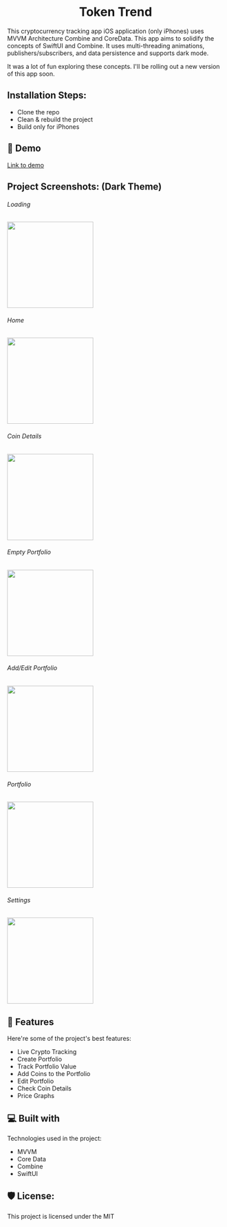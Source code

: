 <h1 align="center" id="title">Token Trend</h1>

<p id="description">This cryptocurrency tracking app iOS application (only iPhones) uses MVVM Architecture Combine and CoreData. This app aims to solidify the concepts of SwiftUI and Combine. It uses multi-threading animations, publishers/subscribers, and data persistence and supports dark mode.</p>

<p id="description">It was a lot of fun exploring these concepts. I'll be rolling out a new version of this app soon.</p>

<h2>Installation Steps:</h2>

*   Clone the repo
*   Clean & rebuild the project
*   Build only for iPhones

<h2>🚀 Demo</h2>
<a href=https://drive.google.com/file/d/1vp04V0Kot0xvxIw-OATvLRUL4Bwb3oTL/view?usp=drive_link>Link to demo </a>

<h2>Project Screenshots: (Dark Theme)</h2>
<h6>Loading</h6>
<img src="https://github.com/argh15/TokenTrend/blob/master/App%20Screenshots/Loading%20Screen.PNG" width="200"/>
<h6>Home</h6>
<img src="https://github.com/argh15/TokenTrend/blob/master/App%20Screenshots/Home%20Screen.PNG" width="200"/>
<h6>Coin Details</h6>
<img src="https://github.com/argh15/TokenTrend/blob/master/App%20Screenshots/Coin%20Details%20Screen.PNG" width="200"/>
<h6>Empty Portfolio</h6>
<img src="https://github.com/argh15/TokenTrend/blob/master/App%20Screenshots/Empty%20Portfolio%20Screen.PNG" width="200"/>
<h6>Add/Edit Portfolio</h6>
<img src="https://github.com/argh15/TokenTrend/blob/master/App%20Screenshots/Add%3AEdit%20Portfolio%20Screen.PNG" width="200"/>
<h6>Portfolio</h6>
<img src="https://github.com/argh15/TokenTrend/blob/master/App%20Screenshots/Portfolio%20Screen.PNG" width="200"/>
<h6>Settings</h6>
<img src="https://github.com/argh15/TokenTrend/blob/master/App%20Screenshots/Settings%20Screen.PNG" width="200"/>
  
<h2>🧐 Features</h2>

Here're some of the project's best features:

*   Live Crypto Tracking
*   Create Portfolio
*   Track Portfolio Value
*   Add Coins to the Portfolio
*   Edit Portfolio
*   Check Coin Details
*   Price Graphs
  
<h2>💻 Built with</h2>

Technologies used in the project:

*   MVVM
*   Core Data
*   Combine
*   SwiftUI

<h2>🛡️ License:</h2>

This project is licensed under the MIT
